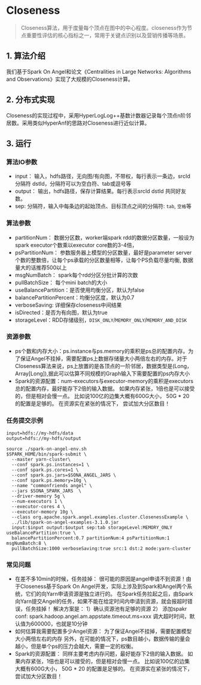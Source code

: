# Closeness

>Closeness算法，用于度量每个顶点在图中的中心程度。closeness作为节点重要性评估的核心指标之一，常用于关键点识别以及营销传播等场景。

## 1. 算法介绍

我们基于Spark On Angel和论文《Centralities in Large Networks: Algorithms and Observations》实现了大规模的Closeness计算。

## 2. 分布式实现

Closeness的实现过程中，采用HyperLogLog++基数计数器记录每个顶点n阶邻居数。采用类似HyperAnf的思路对Closeness进行近似计算。

## 3. 运行

### 算法IO参数
  - input： 输入，hdfs路径，无向图/有向图，不带权，每行表示一条边，srcId 分隔符 dstId，分隔符可以为空白符、tab或逗号等
  - output： 输出，hdfs路径，保存计算结果。每行表示srcId dstId 共同好友数。
  - sep: 分隔符，输入中每条边的起始顶点、目标顶点之间的分隔符: `tab`, `空格`等
### 算法参数
  - partitionNum： 数据分区数，worker端spark rdd的数据分区数量，一般设为spark executor个数乘以executor core数的3-4倍，
  - psPartitionNum： 参数服务器上模型的分区数量，最好是parameter server个数的整数倍，让每个ps承载的分区数量相等，让每个PS负载尽量均衡, 数据量大的话推荐500以上
  - msgNumBatch： spark每个rdd分区分批计算的次数
  - pullBatchSize： 每个mini batch的大小
  - useBalancePartition：是否使用均衡分区，默认为false
  - balancePartitionPercent：均衡分区度，默认为0.7
  - verboseSaving: 详细保存closeness中间结果
  - isDirected：是否为有向图，默认为true
  - storageLevel：RDD存储级别，`DISK_ONLY`/`MEMORY_ONLY`/`MEMORY_AND_DISK`

### 资源参数

- ps个数和内存大小：ps.instance与ps.memory的乘积是ps总的配置内存。为了保证Angel不挂掉，需要配置ps上数据存储量大小两倍左右的内存。对于Closeness算法来说，ps上放置的是各顶点的一阶邻居，数据类型是(Long，Array[Long]),据此可以估算不同规模的Graph输入下需要配置的ps内存大小
- Spark的资源配置：num-executors与executor-memory的乘积是executors总的配置内存，最好能存下2倍的输入数据。 如果内存紧张，1倍也是可以接受的，但是相对会慢一点。 比如说100亿的边集大概有600G大小， 50G * 20 的配置是足够的。 在资源实在紧张的情况下， 尝试加大分区数目！

### 任务提交示例

```
input=hdfs://my-hdfs/data
output=hdfs://my-hdfs/output

source ./spark-on-angel-env.sh
$SPARK_HOME/bin/spark-submit \
  --master yarn-cluster\
  --conf spark.ps.instances=1 \
  --conf spark.ps.cores=1 \
  --conf spark.ps.jars=$SONA_ANGEL_JARS \
  --conf spark.ps.memory=10g \
  --name "commonfriends angel" \
  --jars $SONA_SPARK_JARS  \
  --driver-memory 5g \
  --num-executors 1 \
  --executor-cores 4 \
  --executor-memory 10g \
  --class org.apache.spark.angel.examples.cluster.ClosenessExample \
  ../lib/spark-on-angel-examples-3.1.0.jar
  input:$input output:$output sep:tab storageLevel:MEMORY_ONLY useBalancePartition:true \
  balancePartitionPercent:0.7 partitionNum:4 psPartitionNum:1 msgNumBatch:8 \   
  pullBatchSize:1000 verboseSaving:true src:1 dst:2 mode:yarn-cluster
```



### 常见问题
  - 在差不多10min的时候，任务挂掉： 很可能的原因是angel申请不到资源！由于Closeness基于Spark On Angel开发，实际上涉及到Spark和Angel两个系统，它们的向Yarn申请资源是独立进行的。 在Spark任务拉起之后，由Spark向Yarn提交Angel的任务，如果不能在给定时间内申请到资源，就会报超时错误，任务挂掉！ 解决方案是： 1）确认资源池有足够的资源 2） 添加spakr conf: spark.hadoop.angel.am.appstate.timeout.ms=xxx 调大超时时间，默认值为600000，也就是10分钟
  - 如何估算我需要配置多少Angel资源： 为了保证Angel不挂掉，需要配置模型大小两倍左右的内存 另外，在可能的情况下，ps数目越小，数据传输的量会越小，但是单个ps的压力会越大，需要一定的权衡。
  - Spark的资源配置： 同样主要考虑内存问题，最好能存下2倍的输入数据。 如果内存紧张，1倍也是可以接受的，但是相对会慢一点。 比如说100亿的边集大概有600G大小， 50G * 20 的配置是足够的。 在资源实在紧张的情况下， 尝试加大分区数目！
